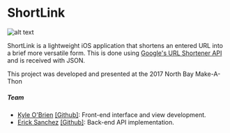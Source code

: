 # ShortLink


![alt text](http://i.imgur.com/SI8UIbh.png "ShortLink Logo" )


ShortLink is a lightweight iOS application that shortens an entered URL into a brief more versatile form. This is done using [Google's URL Shortener API](https://developers.google.com/url-shortener/) and is received with JSON. 

This project was developed and presented at the 2017 North Bay Make-A-Thon


##### Team
- [Kyle O'Brien](https://www.linkedin.com/in/kyle1668/) [[Github]](https://github.com/kyle1668): Front-end interface and view development.
- [Erick Sanchez](https://www.linkedin.com/in/erick-sanchez-estrada-84083171/) [[Github]](https://github.com/LinnierGames): Back-end API implementation.

